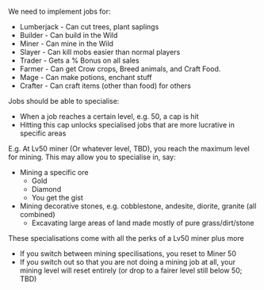 We need to implement jobs for:

* Lumberjack - Can cut trees, plant saplings
* Builder    - Can build in the Wild
* Miner      - Can mine in the Wild
* Slayer     - Can kill mobs easier than normal players
* Trader     - Gets a % Bonus on all sales
* Farmer     - Can get Crow crops, Breed animals, and Craft Food.
* Mage       - Can make potions, enchant stuff
* Crafter    - Can craft items (other than food) for others

Jobs should be able to specialise:
* When a job reaches a certain level, e.g. 50, a cap is hit
* Hitting this cap unlocks specialised jobs that are more lucrative in specific areas

E.g.
At Lv50 miner (Or whatever level, TBD), you reach the maximum level for mining.
This may allow you to specialise in, say:
* Mining a specific ore
  * Gold
  * Diamond
  * You get the gist
* Mining decorative stones, e.g. cobblestone, andesite, diorite, granite (all combined)
  * Excavating large areas of land made mostly of pure grass/dirt/stone
  
These specialisations come with all the perks of a Lv50 miner plus more
* If you switch between mining specilisations, you reset to Miner 50
* If you switch out so that you are not doing a mining job at all, your mining level will reset entirely (or drop to a fairer level still below 50; TBD)
